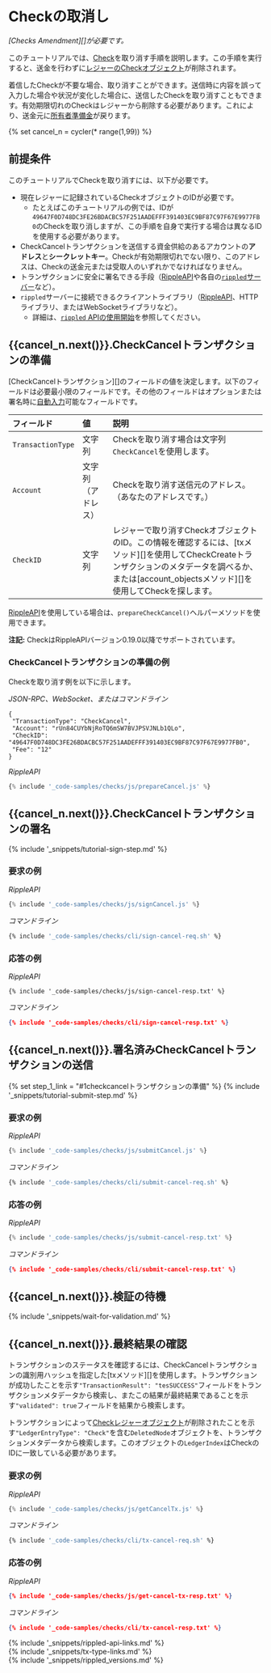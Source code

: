 # Checkの取消し

_[Checks Amendment][]が必要です。_

このチュートリアルでは、[Check](checks.html)を取り消す手順を説明します。この手順を実行すると、送金を行わずに[レジャーのCheckオブジェクト](check.html)が削除されます。

着信したCheckが不要な場合、取り消すことができます。送信時に内容を誤って入力した場合や状況が変化した場合に、送信したCheckを取り消すこともできます。有効期限切れのCheckはレジャーから削除する必要があります。これにより、送金元に[所有者準備金](reserves.html#所有者準備金)が戻ります。

{% set cancel_n = cycler(* range(1,99)) %}

## 前提条件

このチュートリアルでCheckを取り消すには、以下が必要です。

- 現在レジャーに記録されているCheckオブジェクトのIDが必要です。
    - たとえばこのチュートリアルの例では、IDが`49647F0D748DC3FE26BDACBC57F251AADEFFF391403EC9BF87C97F67E9977FB0`のCheckを取り消しますが、この手順を自身で実行する場合は異なるIDを使用する必要があります。
- CheckCancelトランザクションを送信する資金供給のあるアカウントの**アドレス**と**シークレットキー**。Checkが有効期限切れでない限り、このアドレスは、Checkの送金元または受取人のいずれかでなければなりません。
- トランザクションに安全に署名できる手段（[RippleAPI][]や各自の[`rippled`サーバー](install-rippled.html)など）。
- `rippled`サーバーに接続できるクライアントライブラリ（[RippleAPI][]、HTTPライブラリ、またはWebSocketライブラリなど）。
    - 詳細は、[`rippled` APIの使用開始](get-started-with-the-rippled-api.html)を参照してください。


## {{cancel_n.next()}}.CheckCancelトランザクションの準備

[CheckCancelトランザクション][]のフィールドの値を決定します。以下のフィールドは必要最小限のフィールドです。その他のフィールドはオプションまたは署名時に[自動入力](transaction-common-fields.html#自動入力可能なフィールド)可能なフィールドです。

| フィールド             | 値            | 説明                           |
|:------------------|:-----------------|:--------------------------------------|
| `TransactionType` | 文字列           | Checkを取り消す場合は文字列`CheckCancel`を使用します。 |
| `Account`         | 文字列（アドレス） | Checkを取り消す送信元のアドレス。（あなたのアドレスです。） |
| `CheckID`         | 文字列           | レジャーで取り消すCheckオブジェクトのID。この情報を確認するには、[txメソッド][]を使用してCheckCreateトランザクションのメタデータを調べるか、または[account_objectsメソッド][]を使用してCheckを探します。 |

[RippleAPI](rippleapi-reference.html)を使用している場合は、`prepareCheckCancel()`ヘルパーメソッドを使用できます。

**注記:** CheckはRippleAPIバージョン0.19.0以降でサポートされています。

### CheckCancelトランザクションの準備の例

Checkを取り消す例を以下に示します。

<!-- MULTICODE_BLOCK_START -->

*JSON-RPC、WebSocket、またはコマンドライン*

```
{
 "TransactionType": "CheckCancel",
 "Account": "rUn84CUYbNjRoTQ6mSW7BVJPSVJNLb1QLo",
 "CheckID": "49647F0D748DC3FE26BDACBC57F251AADEFFF391403EC9BF87C97F67E9977FB0",
 "Fee": "12"
}
```

*RippleAPI*

```js
{% include '_code-samples/checks/js/prepareCancel.js' %}
```

<!-- MULTICODE_BLOCK_END -->

## {{cancel_n.next()}}.CheckCancelトランザクションの署名

{% include '_snippets/tutorial-sign-step.md' %} <!--#{ fix md highlighting_ #}-->

### 要求の例

<!-- MULTICODE_BLOCK_START -->

*RippleAPI*

```js
{% include '_code-samples/checks/js/signCancel.js' %}
```

*コマンドライン*

```bash
{% include '_code-samples/checks/cli/sign-cancel-req.sh' %}
```

<!-- MULTICODE_BLOCK_END -->


### 応答の例

<!-- MULTICODE_BLOCK_START -->

*RippleAPI*

```
{% include '_code-samples/checks/js/sign-cancel-resp.txt' %}
```

*コマンドライン*

```json
{% include '_code-samples/checks/cli/sign-cancel-resp.txt' %}
```

<!-- MULTICODE_BLOCK_END -->


## {{cancel_n.next()}}.署名済みCheckCancelトランザクションの送信

{% set step_1_link = "#1checkcancelトランザクションの準備" %}
{% include '_snippets/tutorial-submit-step.md' %} <!--#{ fix md highlighting_ #}-->

### 要求の例

<!-- MULTICODE_BLOCK_START -->

*RippleAPI*

```js
{% include '_code-samples/checks/js/submitCancel.js' %}
```

*コマンドライン*

```bash
{% include '_code-samples/checks/cli/submit-cancel-req.sh' %}
```

<!-- MULTICODE_BLOCK_END -->


### 応答の例

<!-- MULTICODE_BLOCK_START -->

*RippleAPI*

```js
{% include '_code-samples/checks/js/submit-cancel-resp.txt' %}
```

*コマンドライン*

```json
{% include '_code-samples/checks/cli/submit-cancel-resp.txt' %}
```

<!-- MULTICODE_BLOCK_END -->

## {{cancel_n.next()}}.検証の待機

{% include '_snippets/wait-for-validation.md' %} <!--#{ fix md highlighting_ #}-->

## {{cancel_n.next()}}.最終結果の確認

トランザクションのステータスを確認するには、CheckCancelトランザクションの識別用ハッシュを指定した[txメソッド][]を使用します。トランザクションが成功したことを示す`"TransactionResult": "tesSUCCESS"`フィールドをトランザクションメタデータから検索し、またこの結果が最終結果であることを示す`"validated": true`フィールドを結果から検索します。

トランザクションによって[Checkレジャーオブジェクト](check.html)が削除されたことを示す`"LedgerEntryType": "Check"`を含む`DeletedNode`オブジェクトを、トランザクションメタデータから検索します。このオブジェクトの`LedgerIndex`はCheckのIDに一致している必要があります。

### 要求の例

<!-- MULTICODE_BLOCK_START -->

*RippleAPI*

```js
{% include '_code-samples/checks/js/getCancelTx.js' %}
```

*コマンドライン*

```bash
{% include '_code-samples/checks/cli/tx-cancel-req.sh' %}
```

<!-- MULTICODE_BLOCK_END -->


### 応答の例

<!-- MULTICODE_BLOCK_START -->

*RippleAPI*

```json
{% include '_code-samples/checks/js/get-cancel-tx-resp.txt' %}
```

*コマンドライン*

```json
{% include '_code-samples/checks/cli/tx-cancel-resp.txt' %}
```

<!-- MULTICODE_BLOCK_END -->

<!--{# common link defs #}-->
[RippleAPI]: rippleapi-reference.html
{% include '_snippets/rippled-api-links.md' %}			
{% include '_snippets/tx-type-links.md' %}			
{% include '_snippets/rippled_versions.md' %}
